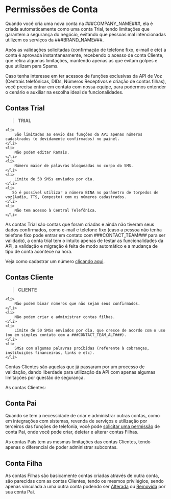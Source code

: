 # Permissões de Conta

Quando você cria uma nova conta na ###COMPANY_NAME###, ela é criada automaticamente como uma conta Trial,
tendo limitações que garantem a segurança do negócio, evitando que pessoas mal intencionadas utilizem os serviços
da ###BRAND_NAME###.

Após as validações solicitadas (confirmação de telefone fixo, e-mail e etc) a conta é aprovada instantaneamente, 
recebendo o acesso de conta Cliente, que retira algumas limitações, mantendo apenas as que evitam golpes e que utilizam para Spams.

Caso tenha interesse em ter acessos de funções exclusivas da API de Voz (Centrais telefônicas, DIDs, Números Receptivos e criação de contas filhas), 
você precisa entrar em contato com nossa equipe, para podermos entender o cenário e auxiliar na escolha ideal de funcionalidades.  

## Contas Trial
> <b>TRIAL</b>
> <ul>
    <li>
        São limitadas ao envio das funções da API apenas números cadastrados (e devidamente confirmados) no painel.
    </li>
    <li>
        Não podem editar Ramais.
    </li>
    <li>
        Número maior de palavras bloqueadas no corpo do SMS.
    </li>
    <li>
        Limite de 50 SMSs enviados por dia.
    </li>
    <li>
       Só é possível utilizar o número BINA no parâmetro de torpedos de voz(Áudio, TTS, Composto) com os números cadastrados.
    </li>
    <li>
        Não tem acesso à Central Telefônica.
    </li>
</ul>

As contas Trial são contas que foram criadas e ainda não tiveram seus dados confirmados, como e-mail e telefone fixo (caso a pessoa
não tenha telefone fixo pode entrar em contato com ###CONTACT_TEAM### para ser validado), a conta trial tem o intuito apenas de testar
as funcionalidades da API, a validação e migração é feita de modo automático e a mudança de tipo de conta acontece na hora.

Veja como cadastrar um número <a href='https://centraltotalvoice.freshdesk.com/solution/articles/35000078983-cadastrando-um-n%C3%BAmero-como-bina-identificac%C3%A3o-de-chamada-'>clicando aqui</a>.

## Contas Cliente
><b>CLIENTE</b>
> <ul>
    <li>
        Não podem binar números que não sejam seus confirmados.
    </li>
    <li>
        Não podem criar e administrar contas filhas.
    </li>
    <li>
        Limite de 50 SMSs enviados por dia, que cresce de acordo com o uso (ou em simples contato com a ###CONTACT_TEAM_ALT###).
    </li>
    <li>
        SMSs com algumas palavras proíbidas (referente à cobranças, instituições financeiras, links e etc).
    </li>
</ul>

Contas Clientes são aquelas que já passaram por um processo de validação, dando liberdade para utilização da API com apenas algumas limitações por questão
de segurança.

As contas Clientes:



## Conta Pai

Quando se tem a necessidade de criar e administrar outras contas, como em integrações com sistemas, revenda de serviços e
utilização por terceiros das funções de telefonia, você pode [solicitar uma permissão](#introducao) de conta Pai, 
onde você pode criar, deletar e alterar contas Filhas.

As contas Pais tem as mesmas limitações das contas Clientes, tendo apenas o diferencial de poder administrar subcontas. 



## Conta Filha

As contas Filhas são basicamente contas criadas através de outra conta, são parecidas com as contas Clientes, 
tendo os mesmos privilégios, sendo apenas vinculada a uma outra conta podendo ser [Alterada](#alterar-conta) ou [Removida](#deletar-conta) por sua conta Pai.